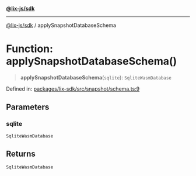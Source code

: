 [**@lix-js/sdk**](../README.md)

***

[@lix-js/sdk](../README.md) / applySnapshotDatabaseSchema

# Function: applySnapshotDatabaseSchema()

> **applySnapshotDatabaseSchema**(`sqlite`): `SqliteWasmDatabase`

Defined in: [packages/lix-sdk/src/snapshot/schema.ts:9](https://github.com/opral/monorepo/blob/b744c06f94e2e95227e07cc6016002a653e430d8/packages/lix-sdk/src/snapshot/schema.ts#L9)

## Parameters

### sqlite

`SqliteWasmDatabase`

## Returns

`SqliteWasmDatabase`
